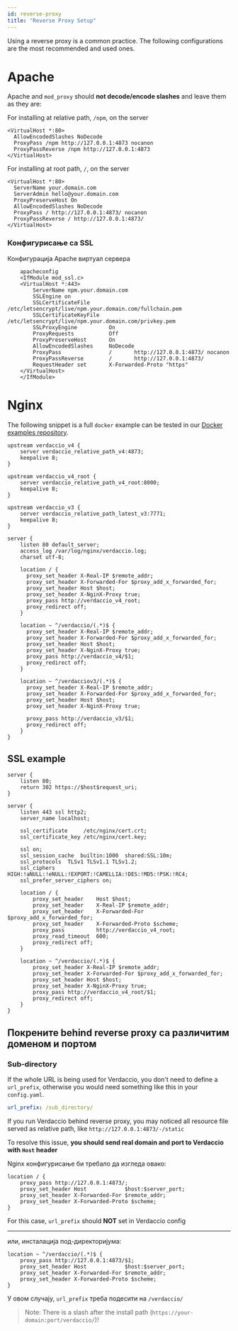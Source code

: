 ```yaml
---
id: reverse-proxy
title: "Reverse Proxy Setup"
---
```


Using a reverse proxy is a common practice. The following configurations are the most recommended and used ones.

# Apache

Apache and `mod_proxy` should **not decode/encode slashes** and leave them as they are:

For installing at relative path, `/npm`, on the server

    <VirtualHost *:80>
      AllowEncodedSlashes NoDecode
      ProxyPass /npm http://127.0.0.1:4873 nocanon
      ProxyPassReverse /npm http://127.0.0.1:4873
    </VirtualHost>
    

For installing at root path, `/`, on the server

    <VirtualHost *:80>
      ServerName your.domain.com
      ServerAdmin hello@your.domain.com
      ProxyPreserveHost On
      AllowEncodedSlashes NoDecode
      ProxyPass / http://127.0.0.1:4873/ nocanon
      ProxyPassReverse / http://127.0.0.1:4873/
    </VirtualHost>
    

### Конфигурисање са SSL

Конфигурација Apache виртуал сервера

        apacheconfig
        <IfModule mod_ssl.c>
        <VirtualHost *:443>
            ServerName npm.your.domain.com
            SSLEngine on
            SSLCertificateFile      /etc/letsencrypt/live/npm.your.domain.com/fullchain.pem
            SSLCertificateKeyFile   /etc/letsencrypt/live/npm.your.domain.com/privkey.pem
            SSLProxyEngine          On
            ProxyRequests           Off
            ProxyPreserveHost       On
            AllowEncodedSlashes     NoDecode
            ProxyPass               /       http://127.0.0.1:4873/ nocanon
            ProxyPassReverse        /       http://127.0.0.1:4873/
            RequestHeader set       X-Forwarded-Proto "https"
        </VirtualHost>
        </IfModule>
    

# Nginx

The following snippet is a full `docker` example can be tested in our [Docker examples repository](https://github.com/verdaccio/docker-examples/tree/master/reverse_proxy/nginx).

    upstream verdaccio_v4 {
        server verdaccio_relative_path_v4:4873;
        keepalive 8;
    }
    
    upstream verdaccio_v4_root {
        server verdaccio_relative_path_v4_root:8000;
        keepalive 8;
    }
    
    upstream verdaccio_v3 {
        server verdaccio_relative_path_latest_v3:7771;
        keepalive 8;
    }
    
    server {
        listen 80 default_server;
        access_log /var/log/nginx/verdaccio.log;
        charset utf-8;
    
        location / {
          proxy_set_header X-Real-IP $remote_addr;
          proxy_set_header X-Forwarded-For $proxy_add_x_forwarded_for;
          proxy_set_header Host $host;
          proxy_set_header X-NginX-Proxy true;
          proxy_pass http://verdaccio_v4_root;
          proxy_redirect off;
        }
    
        location ~ ^/verdaccio/(.*)$ {
          proxy_set_header X-Real-IP $remote_addr;
          proxy_set_header X-Forwarded-For $proxy_add_x_forwarded_for;
          proxy_set_header Host $host;
          proxy_set_header X-NginX-Proxy true;
          proxy_pass http://verdaccio_v4/$1;
          proxy_redirect off;
        }
    
        location ~ ^/verdacciov3/(.*)$ {
          proxy_set_header X-Real-IP $remote_addr;
          proxy_set_header X-Forwarded-For $proxy_add_x_forwarded_for;
          proxy_set_header Host $host;
          proxy_set_header X-NginX-Proxy true;
    
          proxy_pass http://verdaccio_v3/$1;
          proxy_redirect off;
        }
    }
    

## SSL example

    server {
        listen 80;
        return 302 https://$host$request_uri;
    }
    
    server {
        listen 443 ssl http2;
        server_name localhost;
    
        ssl_certificate     /etc/nginx/cert.crt;
        ssl_certificate_key /etc/nginx/cert.key;
    
        ssl on;
        ssl_session_cache  builtin:1000  shared:SSL:10m;
        ssl_protocols  TLSv1 TLSv1.1 TLSv1.2;
        ssl_ciphers HIGH:!aNULL:!eNULL:!EXPORT:!CAMELLIA:!DES:!MD5:!PSK:!RC4;
        ssl_prefer_server_ciphers on;
    
        location / {
            proxy_set_header    Host $host;
            proxy_set_header    X-Real-IP $remote_addr;
            proxy_set_header    X-Forwarded-For $proxy_add_x_forwarded_for;
            proxy_set_header    X-Forwarded-Proto $scheme;
            proxy_pass          http://verdaccio_v4_root;
            proxy_read_timeout  600;
            proxy_redirect off;
        }
    
        location ~ ^/verdaccio/(.*)$ {
            proxy_set_header X-Real-IP $remote_addr;
            proxy_set_header X-Forwarded-For $proxy_add_x_forwarded_for;
            proxy_set_header Host $host;
            proxy_set_header X-NginX-Proxy true;
            proxy_pass http://verdaccio_v4_root/$1;
            proxy_redirect off;
        }
    }
    

## Покрените behind reverse proxy са различитим доменом и портом

### Sub-directory

If the whole URL is being used for Verdaccio, you don't need to define a `url_prefix`, otherwise you would need something like this in your `config.yaml`.

```yaml
url_prefix: /sub_directory/
```

If you run Verdaccio behind reverse proxy, you may noticed all resource file served as relative path, like `http://127.0.0.1:4873/-/static`

To resolve this issue, **you should send real domain and port to Verdaccio with `Host` header**

Nginx конфигурисање би требало да изгледа овако:

```nginx
location / {
    proxy_pass http://127.0.0.1:4873/;
    proxy_set_header Host            $host:$server_port;
    proxy_set_header X-Forwarded-For $remote_addr;
    proxy_set_header X-Forwarded-Proto $scheme;
}
```

For this case, `url_prefix` should **NOT** set in Verdaccio config

* * *

или, инсталација под-директоријума:

```nginx
location ~ ^/verdaccio/(.*)$ {
    proxy_pass http://127.0.0.1:4873/$1;
    proxy_set_header Host            $host:$server_port;
    proxy_set_header X-Forwarded-For $remote_addr;
    proxy_set_header X-Forwarded-Proto $scheme;
}
```

У овом случају, `url_prefix` треба подесити на `/verdaccio/`

> Note: There is a slash after the install path (`https://your-domain:port/verdaccio/`)!